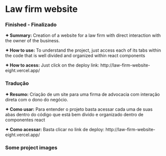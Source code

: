 <h1>Law firm website</h1>
<h3>Finished - Finalizado</h3>

<p><strong>✦ Summary:</strong> Creation of a website for a law firm with direct interaction with the owner of the business.
</p>

<p><strong>✦ How to use:</strong> To understand the project, just access each of its tabs within the code that is well divided and organized within react components
</p>

<p><strong>✦ How to acess:</strong> Just click on the deploy link: http://law-firm-website-eight.vercel.app/
</p>

<h3>Tradução</h3>

<p><strong>✦ Resumo:</strong> Criação de um site para uma firma de advocacia com interação direta com o dono do negócio.</p>

<p><strong>✦ Como usar:</strong> Para entender o projeto basta acessar cada uma de suas abas dentro do código que está bem divido e organizado dentro de componentes react</p>

<p><strong>✦ Como acessar:</strong> Basta clicar no link de deploy: http://law-firm-website-eight.vercel.app/</p>

<h3>Some project images</h3>


